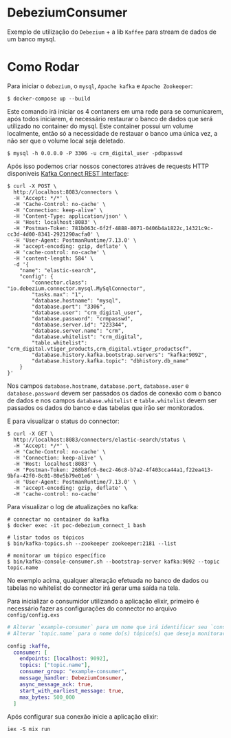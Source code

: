 # DebeziumConsumer

Exemplo de utilização do `Debezium` + a lib `Kaffee` para stream de dados de um banco mysql.

# Como Rodar

Para iniciar o `debezium`, o `mysql`, `Apache kafka` e `Apache Zookeeper`:

```console
$ docker-compose up --build
```

Este comando irá iniciar os 4 contaners em uma rede para se comunicarem, após todos iniciarem, é necessário restaurar o banco de dados que será utilizado no container do mysql. Este container possui um volume localmente, então só a necessidade de restauar o banco uma única vez, a não ser que o volume local seja deletado.

```console
$ mysql -h 0.0.0.0 -P 3306 -u crm_digital_user -pdbpasswd
```

Após isso podemos criar nossos conectores atráves de requests HTTP disponiveis [Kafka Connect REST Interface](https://docs.confluent.io/current/connect/references/restapi.html):

```console
$ curl -X POST \
  http://localhost:8083/connectors \
  -H 'Accept: */*' \
  -H 'Cache-Control: no-cache' \
  -H 'Connection: keep-alive' \
  -H 'Content-Type: application/json' \
  -H 'Host: localhost:8083' \
  -H 'Postman-Token: 781b063c-6f2f-4888-8071-0406b4a1822c,14321c9c-cc3d-4d00-8341-2921290acfa0' \
  -H 'User-Agent: PostmanRuntime/7.13.0' \
  -H 'accept-encoding: gzip, deflate' \
  -H 'cache-control: no-cache' \
  -H 'content-length: 584' \
  -d '{
	"name": "elastic-search",
	"config": {
		"connector.class": "io.debezium.connector.mysql.MySqlConnector",
		"tasks.max": "1",
		"database.hostname": "mysql",
		"database.port": "3306",
		"database.user": "crm_digital_user",
		"database.password": "crmpasswd",
		"database.server.id": "223344",
		"database.server.name": "crm",
		"database.whitelist": "crm_digital",
		"table.whitelist": "crm_digital.vtiger_products,crm_digital.vtiger_productscf",
		"database.history.kafka.bootstrap.servers": "kafka:9092",
		"database.history.kafka.topic": "dbhistory.db_name"
	}
}'
```
Nos campos `database.hostname`, `database.port`, `database.user` e `database.password` devem ser passados os dados de conexão com o banco de dados e nos campos `database.whitelist` e `table.whitelist` devem ser passados os dados do banco e das tabelas que irão ser monitorados.

E para visualizar o status do connector:

```console
$ curl -X GET \
  http://localhost:8083/connectors/elastic-search/status \
  -H 'Accept: */*' \
  -H 'Cache-Control: no-cache' \
  -H 'Connection: keep-alive' \
  -H 'Host: localhost:8083' \
  -H 'Postman-Token: 268b8fc6-8ec2-46c8-b7a2-4f403cca44a1,f22ea413-9bfa-42f0-8c01-80e5b79e01e6' \
  -H 'User-Agent: PostmanRuntime/7.13.0' \
  -H 'accept-encoding: gzip, deflate' \
  -H 'cache-control: no-cache'
```
Para visualizar o log de atualizações no kafka:

```console
# connectar no container do kafka
$ docker exec -it poc-debezium_connect_1 bash

# listar todos os tópicos
$ bin/kafka-topics.sh --zookeeper zookeeper:2181 --list

# monitorar um tópico específico
$ bin/kafka-console-consumer.sh --bootstrap-server kafka:9092 --topic topic.name
```

No exemplo acima, qualquer alteração efetuada no banco de dados ou tabelas no whitelist do connector irá gerar uma saída na tela.

Para inicializar o consumidor utilizando a aplicação elixir, primeiro é necessário fazer as configurações do connector no arquivo `config/config.exs`

```elixir
# Alterar `example-consumer` para um nome que irá identificar seu `consumer_group` no kafka.
# Alterar `topic.name` para o nome do(s) tópico(s) que deseja monitorar

config :kaffe,
  consumer: [
    endpoints: [localhost: 9092],
    topics: ["topic.name"],
    consumer_group: "example-consumer",
    message_handler: DebeziumConsumer,
    async_message_ack: true,
    start_with_earliest_message: true,
    max_bytes: 500_000
  ]
```

Após configurar sua conexão inicie a aplicação elixir:

```console
iex -S mix run
```

